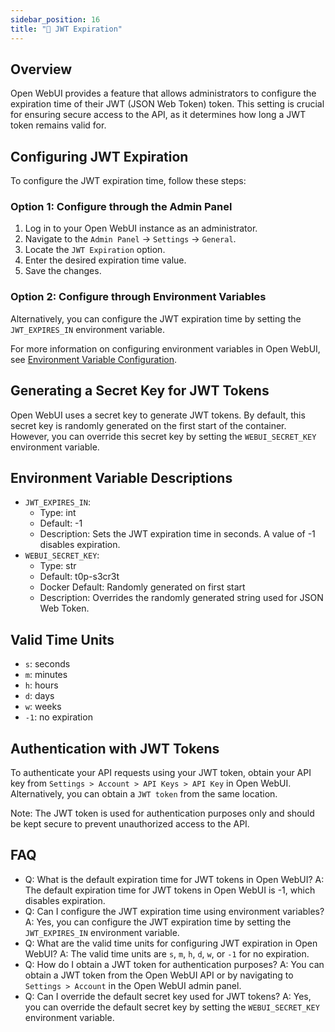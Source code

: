 ```yaml
---
sidebar_position: 16
title: "📎 JWT Expiration"
---
```


Overview
--------

Open WebUI provides a feature that allows administrators to configure the expiration time of their JWT (JSON Web Token) token. This setting is crucial for ensuring secure access to the API, as it determines how long a JWT token remains valid for.

Configuring JWT Expiration
---------------------------

To configure the JWT expiration time, follow these steps:

### Option 1: Configure through the Admin Panel

1. Log in to your Open WebUI instance as an administrator.
2. Navigate to the `Admin Panel` -> `Settings` -> `General`.
3. Locate the `JWT Expiration` option.
4. Enter the desired expiration time value.
5. Save the changes.

### Option 2: Configure through Environment Variables

Alternatively, you can configure the JWT expiration time by setting the `JWT_EXPIRES_IN` environment variable.

For more information on configuring environment variables in Open WebUI, see [Environment Variable Configuration](https://docs.openwebui.com/getting-started/advanced-topics/env-configuration#jwt_expires_in).

Generating a Secret Key for JWT Tokens
--------------------------------------

Open WebUI uses a secret key to generate JWT tokens. By default, this secret key is randomly generated on the first start of the container. However, you can override this secret key by setting the `WEBUI_SECRET_KEY` environment variable.

Environment Variable Descriptions
---------------------------------

* `JWT_EXPIRES_IN`:
  * Type: int
  * Default: -1
  * Description: Sets the JWT expiration time in seconds. A value of -1 disables expiration.
* `WEBUI_SECRET_KEY`:
  * Type: str
  * Default: t0p-s3cr3t
  * Docker Default: Randomly generated on first start
  * Description: Overrides the randomly generated string used for JSON Web Token.

Valid Time Units
-----------------

* `s`: seconds
* `m`: minutes
* `h`: hours
* `d`: days
* `w`: weeks
* `-1`: no expiration

Authentication with JWT Tokens
---------------------------------

To authenticate your API requests using your JWT token, obtain your API key from `Settings > Account > API Keys > API Key` in Open WebUI. Alternatively, you can obtain a `JWT token` from the same location.

Note: The JWT token is used for authentication purposes only and should be kept secure to prevent unauthorized access to the API.

FAQ
----

* Q: What is the default expiration time for JWT tokens in Open WebUI?
A: The default expiration time for JWT tokens in Open WebUI is -1, which disables expiration.
* Q: Can I configure the JWT expiration time using environment variables?
A: Yes, you can configure the JWT expiration time by setting the `JWT_EXPIRES_IN` environment variable.
* Q: What are the valid time units for configuring JWT expiration in Open WebUI?
A: The valid time units are `s`, `m`, `h`, `d`, `w`, or `-1` for no expiration.
* Q: How do I obtain a JWT token for authentication purposes?
A: You can obtain a JWT token from the Open WebUI API or by navigating to `Settings > Account` in the Open WebUI admin panel.
* Q: Can I override the default secret key used for JWT tokens?
A: Yes, you can override the default secret key by setting the `WEBUI_SECRET_KEY` environment variable.
